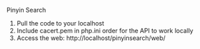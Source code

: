 Pinyin Search

1. Pull the code to your localhost
2. Include cacert.pem in php.ini order for the API to work locally
3. Access the web: http://localhost/pinyinsearch/web/
